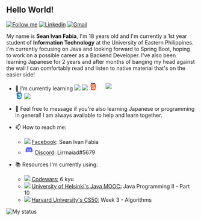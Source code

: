 ## Hello World!

[<img src="https://img.shields.io/github/followers/lirrnaiad?label=follow&style=social" height="22" title="Follow me" />](https://github.com/lirrnaiad)
[![Linkedin](https://img.shields.io/badge/-LinkedIn-blue?style=flat&logo=Linkedin&logoColor=white)](https://www.linkedin.com/in/sean-ivan-fabia-1804bb243/)
[![Gmail](https://img.shields.io/badge/-Gmail-c14438?style=flat&logo=Gmail&logoColor=white)](mailto:seanivanfabia@gmail.com)


My name is **Sean Ivan Fabia**, I'm 18 years old and I'm currently a 1st year student of **Information Technology** at the University of Eastern Philippines.
I'm currently focusing on Java and looking forward to Spring Boot, hoping to work on a possible career as a Backend Developer. I've also been learning Japanese for 2 years and after months of banging my head against the wall I can comfortably read and listen to native material that's on the easier side!

<img align= "right" width= "240" src= "https://pa1.narvii.com/6580/8098c6e9207376889eeb0532d9f5a0723c4d73f5_hq.gif"/>


- 🌱 I’m currently learning
<code><img height="20" src="https://cdn.jsdelivr.net/gh/devicons/devicon/icons/java/java-original.svg"></code>
<code><img height="20" src="https://cdn.jsdelivr.net/gh/devicons/devicon@latest/icons/c/c-original.svg"></code>
<code><img height="20" src="https://raw.githubusercontent.com/github/explore/80688e429a7d4ef2fca1e82350fe8e3517d3494d/topics/html/html.png"></code>
<code><img height="20" src="https://raw.githubusercontent.com/github/explore/80688e429a7d4ef2fca1e82350fe8e3517d3494d/topics/css/css.png"></code>
<code><img height="20" src="https://cdn.jsdelivr.net/gh/devicons/devicon@latest/icons/javascript/javascript-original.svg"></code>

- 💬 Feel free to message if you're also learning Japanese or programming in general! I am always available to help and learn together.

- 📫 How to reach me:
   - <a><img height="25" src="https://cdn.jsdelivr.net/gh/devicons/devicon/icons/facebook/facebook-original.svg"> [Facebook](https://www.facebook.com/sean.fabia/): Sean Ivan Fabia</a>
   - <a><img height="25" src="https://raw.githubusercontent.com/github/explore/80688e429a7d4ef2fca1e82350fe8e3517d3494d/topics/discord/discord.png"> [Discord](https://discord.com/): Lirrnaiad#5679 </a>

- 📚 Resources I'm currently using:
   - <a><img height="25" src="https://cloud.githubusercontent.com/assets/2475572/4743290/2dcf20cc-5a26-11e4-89fb-62b861e5b29c.png"> [Codewars:](https://www.codewars.com/) 6 kyu </a>
   - <a><img height="25" src="https://cdn.jsdelivr.net/gh/devicons/devicon/icons/java/java-original.svg"> [University of Helsinki's Java MOOC:](https://java-programming.mooc.fi/) Java Programming II - Part 10 </a>
   - <a><img height="25" src="https://cs50.gallerycdn.vsassets.io/extensions/cs50/ddb50/1.1.2/1691002683906/Microsoft.VisualStudio.Services.Icons.Default"> [Harvard University's CS50:](https://cs50.harvard.edu/x/2024/) Week 3 - Algorithms </a>

<img title="My status" align="left" heigth="320" width="420" src="https://github-readme-stats.vercel.app/api?username=lirrnaiad&hide=issues&count_private=true&icon_color=871486&title_color=000000&bg_color=ffffff&show_icons=true)"
/>
